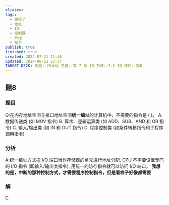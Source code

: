 ```yaml
---
aliases: 
tags:
  - 做错了
  - 地址
  - IO
  - 控制器
  - 计组
  - 指令
publish: true
finished: true
created: 2024-07-21 11:46
updated: 2024-08-12 23:37
TARGET DECK: 刷题::25计组-王道::第 7 章 IO 系统::7.2 IO 接口::题8
---
```


## 题8
### 题目
Q:在内存地址空间与接口地址空间**统一编址**的计算机中，不需要的指令是 ( )。
A. 数据传送类 (如 MOV 指令)
B. 算术、逻辑运算类 (如 ADD、SUB、AND 和 OR 指令)
C. 输入/输出类 (如 IN 和 OUT 指令)
D. 程序控制类 (如条件转移指令和子程序调用指令)
### 分析
A:统一编址方式把 I/O 端口当作存储器的单元进行地址分配, CPU 不需要设置专门的 I/O 指令 (即输入/输出类指令), 用统一的访存指令就可以访问 I/O 端口。
**我想的是，中断的那种控制方式，才需要程序控制指令，但是看样子好像都需要**
### 解
C
<!--ID: 1728749735911-->
